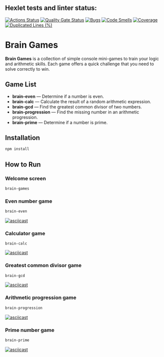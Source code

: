 ## Hexlet tests and linter status:

[![Actions Status](https://github.com/Kseolis/qa-auto-engineer-javascript-project-44/actions/workflows/hexlet-check.yml/badge.svg)](https://github.com/Kseolis/qa-auto-engineer-javascript-project-44/actions)
[![Quality Gate Status](https://sonarcloud.io/api/project_badges/measure?project=Kseolis_qa-auto-engineer-javascript-project-44&metric=alert_status)](https://sonarcloud.io/summary/new_code?id=Kseolis_qa-auto-engineer-javascript-project-44)
[![Bugs](https://sonarcloud.io/api/project_badges/measure?project=Kseolis_qa-auto-engineer-javascript-project-44&metric=bugs)](https://sonarcloud.io/summary/new_code?id=Kseolis_qa-auto-engineer-javascript-project-44)
[![Code Smells](https://sonarcloud.io/api/project_badges/measure?project=Kseolis_qa-auto-engineer-javascript-project-44&metric=code_smells)](https://sonarcloud.io/summary/new_code?id=Kseolis_qa-auto-engineer-javascript-project-44)
[![Coverage](https://sonarcloud.io/api/project_badges/measure?project=Kseolis_qa-auto-engineer-javascript-project-44&metric=coverage)](https://sonarcloud.io/summary/new_code?id=Kseolis_qa-auto-engineer-javascript-project-44)
[![Duplicated Lines (%)](https://sonarcloud.io/api/project_badges/measure?project=Kseolis_qa-auto-engineer-javascript-project-44&metric=duplicated_lines_density)](https://sonarcloud.io/summary/new_code?id=Kseolis_qa-auto-engineer-javascript-project-44)


# Brain Games

**Brain Games** is a collection of simple console mini-games to train your logic and arithmetic skills. Each game offers a quick challenge that you need to solve correctly to win.

## Game List

- **brain-even** — Determine if a number is even.
- **brain-calc** — Calculate the result of a random arithmetic expression.
- **brain-gcd** — Find the greatest common divisor of two numbers.
- **brain-progression** — Find the missing number in an arithmetic progression.
- **brain-prime** — Determine if a number is prime.

## Installation

```sh
npm install
```

## How to Run

### Welcome screen
```sh
brain-games
```

### Even number game
```sh
brain-even
```
[![asciicast](https://asciinema.org/a/oFwrtMt0eBo8lGnJp2Ldl6b9N.svg)](https://asciinema.org/a/oFwrtMt0eBo8lGnJp2Ldl6b9N)

### Calculator game
```
brain-calc
```
[![asciicast](https://asciinema.org/a/3MGCgugM4IAicSTsG8q3HxJa4.svg)](https://asciinema.org/a/3MGCgugM4IAicSTsG8q3HxJa4)

### Greatest common divisor game
```sh
brain-gcd
```
[![asciicast](https://asciinema.org/a/8p0f84T5rX692CrMz3WPL3E2W.svg)](https://asciinema.org/a/8p0f84T5rX692CrMz3WPL3E2W)

### Arithmetic progression game
```sh
brain-progression
```
[![asciicast](https://asciinema.org/a/WcYRTbamsmDxho5UI0U5OEd6I.svg)](https://asciinema.org/a/WcYRTbamsmDxho5UI0U5OEd6I)

### Prime number game
```sh
brain-prime
```

[![asciicast](https://asciinema.org/a/Xmyx1yf5lrdqtZ27V6lMxucoJ.svg)](https://asciinema.org/a/Xmyx1yf5lrdqtZ27V6lMxucoJ)
